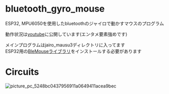 # bluetooth_gyro_mouse
ESP32, MPU6050を使用したbluetoothのジャイロで動かすマウスのプログラム　　　

動作状況は[youtube](https://youtu.be/DzT40SCh3nI)に公開しています(エンタメ要素強めです)　　

メインプログラムはjairo_mausu3ディレクトリに入ってます  
ESP32用の[BleMouseライブラリ](https://github.com/T-vK/ESP32-BLE-Mouse)をインストールする必要があります　　

# Circuits
![picture_pc_5248bc0437956911a0649411acea9bec](https://user-images.githubusercontent.com/22733958/118673461-fc42a100-b833-11eb-9869-2fa7800ffb94.png)
